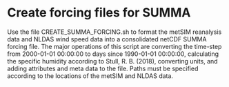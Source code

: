# Create forcing files for SUMMA
Use the file CREATE_SUMMA_FORCING.sh to format the metSIM reanalysis data and NLDAS wind speed data into a consolidated netCDF SUMMA forcing file. The major operations of this script are converting the time-step from 2000-01-01 00:00:00 to days since 1990-01-01 00:00:00, calculating the specific humidity according to Stull, R. B. (2018), converting units, and adding attributes and meta data to the file. Paths must be specified according to the locations of the metSIM and NLDAS data.
